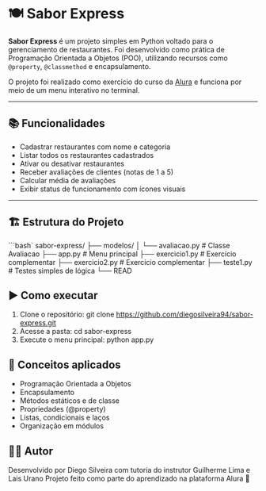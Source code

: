 # 🍽️ Sabor Express

**Sabor Express** é um projeto simples em Python voltado para o gerenciamento de restaurantes. Foi desenvolvido como prática de Programação Orientada a Objetos (POO), utilizando recursos como `@property`, `@classmethod` e encapsulamento.

O projeto foi realizado como exercício do curso da [Alura](https://www.alura.com.br/) e funciona por meio de um menu interativo no terminal.

---

## 📚 Funcionalidades

- Cadastrar restaurantes com nome e categoria
- Listar todos os restaurantes cadastrados
- Ativar ou desativar restaurantes
- Receber avaliações de clientes (notas de 1 a 5)
- Calcular média de avaliações
- Exibir status de funcionamento com ícones visuais

---

## 🏗️ Estrutura do Projeto

```bash`
sabor-express/
├── modelos/
│   └── avaliacao.py         # Classe Avaliacao
├── app.py                   # Menu principal
├── exercicio1.py            # Exercício complementar
├── exercicio2.py            # Exercício complementar
├── teste1.py                # Testes simples de lógica
└── READ


## ▶️ Como executar
1. Clone o repositório:
   git clone https://github.com/diegosilveira94/sabor-express.git
2. Acesse a pasta:
   cd sabor-express
3. Execute o menu principal:
   python app.py

## 🧠 Conceitos aplicados
- Programação Orientada a Objetos
- Encapsulamento
- Métodos estáticos e de classe
- Propriedades (@property)
- Listas, condicionais e laços
- Organização em módulos

## 👨‍💻 Autor
Desenvolvido por Diego Silveira com tutoria do instrutor Guilherme Lima e Lais Urano 
Projeto feito como parte do aprendizado na plataforma Alura 🚀
